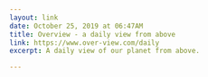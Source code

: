 ```yaml
---
layout: link
date: October 25, 2019 at 06:47AM
title: Overview - a daily view from above
link: https://www.over-view.com/daily
excerpt: A daily view of our planet from above.

---
```

